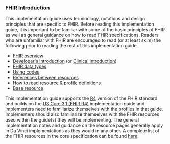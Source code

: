 ### FHIR Introduction

This implementation guide uses terminology, notations and design principles that are specific to FHIR.  Before reading this implementation guide, it is important to be familiar with some of the basic principles of FHIR as well as general guidance on how to read FHIR specifications.  Readers who are unfamiliar with FHIR are encouraged to read (or at least skim) the following prior to reading the rest of this implementation guide.

* [FHIR overview]({{site.data.fhir.path}}overview.html)
* [Developer's introduction]({{site.data.fhir.path}}overview-dev.html) (or [Clinical introduction]({{site.data.fhir.path}}overview-clinical.html))
* [FHIR data types]({{site.data.fhir.path}}datatypes.html)
* [Using codes]({{site.data.fhir.path}}terminologies.html)
* [References between resources]({{site.data.fhir.path}}references.html)
* [How to read resource & profile definitions]({{site.data.fhir.path}}formats.html)
* [Base resource]({{site.data.fhir.path}}resource.html)

This implementation guide supports the [R4]({{site.data.fhir.path}}index.html) version of the FHIR standard and builds on the [US Core 3.1 (FHIR R4)]({{site.data.fhir.uscore}}) implementation guide and implementers need to familiarize themselves with the profiles in that guide.  Implementers should also familiarize themselves with the FHIR resources used within the guide(s) they will be implementing.  The general implementation notes and guidance on the resource pages generally apply in Da Vinci implementations as they would in any other.  A complete list of the FHIR resources in the core specification can be found [here]({{site.data.fhir.path}}resourcelist.html)
